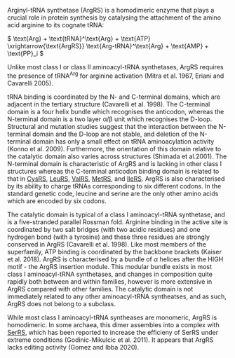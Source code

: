 
Arginyl-tRNA synthetase (ArgRS) is a homodimeric enzyme that plays a crucial role in protein synthesis by catalysing the attachment of the amino acid arginine to its cognate tRNA:



$ \text{Arg} + \text{tRNA}^\text{Arg} + \text{ATP} \xrightarrow{\text{ArgRS}} \text{Arg-tRNA}^\text{Arg} + \text{AMP} + \text{PP}_i  $



Unlike most class I or class II aminoacyl-tRNA synthetases, ArgRS requires the presence of tRNA$^\text{Arg}$ for arginine activation (Mitra et al. 1967, Eriani and Cavarelli 2005).

tRNA binding is coordinated by the N- and C-terminal domains, which are adjacent in the tertiary structure (Cavarelli et al. 1998). 
The C-terminal domain is a four helix bundle which recognises the anticodon, whereas the N-terminal domain is a two layer &alpha;/&beta; unit which recognises the D-loop.
Structural and mutation studies suggest that the interaction between the N-terminal domain and the D-loop are not stable, and deletion of the N-terminal domain has only a small effect on tRNA aminoacylation activity (Konno et al. 2009).
 Furthermore,  the orientation of this domain relative to the catalytic domain also varies across structures (Shimada et al.2001). 
The N-terminal domain is characteristic of ArgRS and is lacking in other class I structures whereas the C-terminal anticodon binding domain is related to that in 
[CysRS](/class1/cys), [LeuRS](/class1/leu1), [ValRS](/class1/val), [MetRS](/class1/met), and [IleRS](/class1/ile).
ArgRS is also characterised by its ability to charge tRNAs corresponding to six different codons. In the standard genetic code, leucine and serine are the only other amino acids which are encoded by six codons.




The catalytic domain is typical of a class I aminoacyl-tRNA synthetase, and is a five-stranded parallel Rossman fold.  Arginine binding in the active site is coordinated by two salt bridges (with two acidic residues) and one hydrogen bond (with a tyrosine) and these three residues are strongly conserved in ArgRS (Cavarelli et al. 1998). Like most members of the superfamily, ATP binding is coordinated by the backbone brackets (Kaiser et al. 2018). ArgRS is characterised by a bundle of $\alpha$ helices after the HIGH motif - the ArgRS insertion module.
This modular bundle exists in most class I aminoacyl-tRNA synthetases, and changes in composition quite rapidly both between and within families, however is more extensive in ArgRS compared with other families. The catalytic domain is not immediately related to any other aminoacyl-tRNA syntheatses, and as such, ArgRS does not belong to a subclass. 





While most class I aminoacyl-tRNA syntheases are monomeric, ArgRS is homodimeric. In some archaea, this dimer assembles into a complex with [SerRS](/class2/ser1), which has been reported to increase the efficieny of SerRS under extreme conditions (Godinic-Mikulcic et al. 2011). 
It appears that ArgRS lacks editing activity (Gomez and Ibba 2020).
